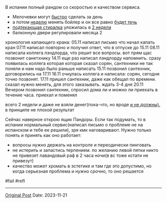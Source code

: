 В испании полный рандом со скоростью и качеством сервиса.
- Мелочевки могут [быстро](196.md) сделать за день
- а потом [неделю](259.md) менять бойлер и он все равно [будет течь](272.md)
- [подтекающая стиралка](427.md) уложилась в [2 недели](467.md)
- балконную двери регулировали месяца 2

хронология капающего крана:
05.11 написал письмо что начал капать кран
07.11 написал повторно и получил ответ, что в отпуске до 15.11
08.11 написала коллега лэндлорда, что решит все вопросы. вот прям щас позвонит санетхнику
14.11 еще раз написал лэндлорду напомнить. сразу появилась коллега которая которая сказал сорян, сантехники не так поняли и нам надо было раньше написать
15.11 позвонил сантехник, договорились на 17.11
16.11 очнулась коллега и написала: сорян, сегодня точно позвонят.
17.11 пришел сантехник, даже как обещал по времени. сказал нужно менять, для этого заказывать. ждать 3-4 дня
20.11 Вечером позвонил сантехник, спросил дома ли и можно ли приехать в течение часа. приехал и поменял

всего 2 недели и даже не взяли денег(пока-что, но вроде [и не должны).](1534.md) в принципе не плохой результат

Сейчас наверное открою ящик Пандоры. Если так подумать, то в испании нормальный сервис(написал письмо о проблеме не на испанском и тебе ее решили), зря кмк наговаривают. Нужно только понять и принять как оно работает:
- вопросы нужно держать на контроле и переодически пинговать
- не истерить и запастись терпением. по желанию левой пятки никто не привезет лавандовый раф в 2 часа ночи(в вс тоже кстати не привезут)
- качество может хромать в эстетике и там где это допустимо, но когда серьезная проблема и нужно срочно, то оно решается

#fail #refl

---
[Original Post](https://t.me/lev2tarragona/1724)
Date: 2023-11-21
